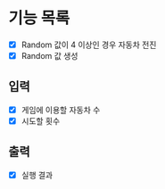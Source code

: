 # 기능 목록
- [x] Random 값이 4 이상인 경우 자동차 전진
- [x] Random 값 생성

## 입력
- [x] 게임에 이용할 자동차 수
- [x] 시도할 횟수

## 출력
- [x] 실행 결과
